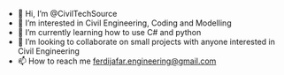- 👋 Hi, I’m @CivilTechSource
- 👀 I’m interested in Civil Engineering, Coding and Modelling
- 🌱 I’m currently learning how to use C# and python
- 💞️ I’m looking to collaborate on small projects with anyone interested in Civil Engineering
- 📫 How to reach me ferdijafar.engineering@gmail.com

<!---
CivilTechSource/CivilTechSource is a ✨ special ✨ repository because its `README.md` (this file) appears on your GitHub profile.
You can click the Preview link to take a look at your changes.
--->
